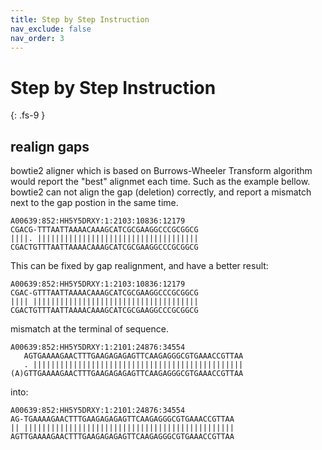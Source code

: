 ```yaml
---
title: Step by Step Instruction
nav_exclude: false
nav_order: 3
---
```


<!-- prettier-ignore-start -->
# Step by Step Instruction
{: .fs-9 }
<!-- prettier-ignore-end -->

## realign gaps

bowtie2 aligner which is based on Burrows-Wheeler Transform algorithm would report the "best" alignmet each time.
Such as the example bellow. bowtie2 can not align the gap (deletion) correctly, and report a mismatch next to the gap postion in the same time.

```
A00639:852:HH5Y5DRXY:1:2103:10836:12179
CGACG-TTTAATTAAAACAAAGCATCGCGAAGGCCCGCGGCG
||||. ||||||||||||||||||||||||||||||||||||
CGACTGTTTAATTAAAACAAAGCATCGCGAAGGCCCGCGGCG
```

This can be fixed by gap realignment, and have a better result:

```
A00639:852:HH5Y5DRXY:1:2103:10836:12179
CGAC-GTTTAATTAAAACAAAGCATCGCGAAGGCCCGCGGCG
|||| |||||||||||||||||||||||||||||||||||||
CGACTGTTTAATTAAAACAAAGCATCGCGAAGGCCCGCGGCG
```

mismatch at the terminal of sequence.

```
A00639:852:HH5Y5DRXY:1:2101:24876:34554
   AGTGAAAAGAACTTTGAAGAGAGAGTTCAAGAGGGCGTGAAACCGTTAA
   . |||||||||||||||||||||||||||||||||||||||||||||||
(A)GTTGAAAAGAACTTTGAAGAGAGAGTTCAAGAGGGCGTGAAACCGTTAA
```

into:

```
A00639:852:HH5Y5DRXY:1:2101:24876:34554
AG-TGAAAAGAACTTTGAAGAGAGAGTTCAAGAGGGCGTGAAACCGTTAA
|| |||||||||||||||||||||||||||||||||||||||||||||||
AGTTGAAAAGAACTTTGAAGAGAGAGTTCAAGAGGGCGTGAAACCGTTAA
```
